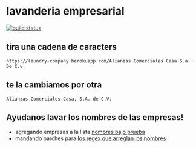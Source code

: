 # lavanderia empresarial

[![build status](http://gitlab.rindecuentas.org/kevin/company-laundry/badges/master/build.svg)](http://gitlab.rindecuentas.org/kevin/company-laundry/commits/master)

## tira una cadena de caracters

    https://laundry-company.herokuapp.com/Alianzas Comerciales Casa S.a. De C.v.

## te la cambiamos por otra

    Alianzas Comerciales Casa, S.A. de C.V.

## Ayudanos lavar los nombres de las empresas!

  * agregando empresas a la lista [nombres bajo prueba](test/data.csv)
  * mandando parches para [los regex que arreglan los nombres](lib/laundry.js)
